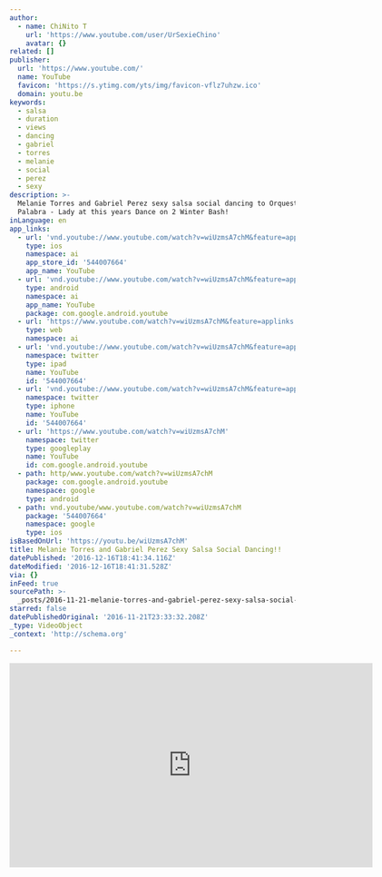 ```yaml
---
author:
  - name: ChiNito T
    url: 'https://www.youtube.com/user/UrSexieChino'
    avatar: {}
related: []
publisher:
  url: 'https://www.youtube.com/'
  name: YouTube
  favicon: 'https://s.ytimg.com/yts/img/favicon-vflz7uhzw.ico'
  domain: youtu.be
keywords:
  - salsa
  - duration
  - views
  - dancing
  - gabriel
  - torres
  - melanie
  - social
  - perez
  - sexy
description: >-
  Melanie Torres and Gabriel Perez sexy salsa social dancing to Orquestra La
  Palabra - Lady at this years Dance on 2 Winter Bash!
inLanguage: en
app_links:
  - url: 'vnd.youtube://www.youtube.com/watch?v=wiUzmsA7chM&feature=applinks'
    type: ios
    namespace: ai
    app_store_id: '544007664'
    app_name: YouTube
  - url: 'vnd.youtube://www.youtube.com/watch?v=wiUzmsA7chM&feature=applinks'
    type: android
    namespace: ai
    app_name: YouTube
    package: com.google.android.youtube
  - url: 'https://www.youtube.com/watch?v=wiUzmsA7chM&feature=applinks'
    type: web
    namespace: ai
  - url: 'vnd.youtube://www.youtube.com/watch?v=wiUzmsA7chM&feature=applinks'
    namespace: twitter
    type: ipad
    name: YouTube
    id: '544007664'
  - url: 'vnd.youtube://www.youtube.com/watch?v=wiUzmsA7chM&feature=applinks'
    namespace: twitter
    type: iphone
    name: YouTube
    id: '544007664'
  - url: 'https://www.youtube.com/watch?v=wiUzmsA7chM'
    namespace: twitter
    type: googleplay
    name: YouTube
    id: com.google.android.youtube
  - path: http/www.youtube.com/watch?v=wiUzmsA7chM
    package: com.google.android.youtube
    namespace: google
    type: android
  - path: vnd.youtube/www.youtube.com/watch?v=wiUzmsA7chM
    package: '544007664'
    namespace: google
    type: ios
isBasedOnUrl: 'https://youtu.be/wiUzmsA7chM'
title: Melanie Torres and Gabriel Perez Sexy Salsa Social Dancing!!
datePublished: '2016-12-16T18:41:34.116Z'
dateModified: '2016-12-16T18:41:31.528Z'
via: {}
inFeed: true
sourcePath: >-
  _posts/2016-11-21-melanie-torres-and-gabriel-perez-sexy-salsa-social-dancing.md
starred: false
datePublishedOriginal: '2016-11-21T23:33:32.208Z'
_type: VideoObject
_context: 'http://schema.org'

---
```

<iframe src="https://cdn.embedly.com/widgets/media.html?src=https%3A%2F%2Fwww.youtube.com%2Fembed%2FwiUzmsA7chM%3Ffeature%3Doembed&amp;url=http%3A%2F%2Fwww.youtube.com%2Fwatch%3Fv%3DwiUzmsA7chM&amp;image=https%3A%2F%2Fi.ytimg.com%2Fvi%2FwiUzmsA7chM%2Fhqdefault.jpg&amp;key=b7d04c9b404c499eba89ee7072e1c4f7&amp;type=text%2Fhtml&amp;schema=youtube" width="640" height="360" scrolling="no" frameborder="0" allowfullscreen="" style=""></iframe>